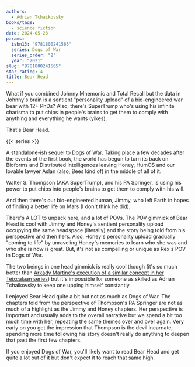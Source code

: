 ```yaml
---
authors:
  - Adrian Tchaikovsky
books/tags:
  - science fiction
date: 2024-05-23
params:
  isbn13: "9781800241565"
  series: Dogs of War
  series_order: "2"
  year: "2021"
slug: "9781800241565"
star_rating: 4
title: Bear Head
---
```


What if you combined Johnny Mnemonic and Total Recall but the data in Johnny's brain is a sentient "personality upload" of a bio-engineered war bear with 12+ PhDs? Also, there's SuperTrump who's using his infinite charisma to put chips in people's brains to get them to comply with anything and everything he wants (yikes).

That's Bear Head.

<!--more-->

{{< series >}}

A standalone-ish sequel to Dogs of War. Taking place a few decades after the events of the first book, the world has begun to turn its back on Bioforms and Distributed Intelligences leaving Honey, HumOS and our lovable lawyer Aslan (also, Bees kind of) in the middle of all of it.

Walter S. Thompson (AKA SuperTrump), and his PA Springer, is using his power to put chips into people's brains to get them to comply with his will.

And then there's our bio-engineered human, Jimmy, who left Earth in hopes of finding a better life on Mars (I don't think he did).

There's A LOT to unpack here, and a lot of POVs. The POV gimmick of Bear Head is cool with Jimmy and Honey's sentient personality upload occupying the same headspace (literally) and the story being told from his perspective and then hers. Also, Honey's personality upload gradually "coming to life" by unraveling Honey's memories to learn who she was and who she is now is great. But, it's not as compelling or unique as Rex's POV in Dogs of War.

The two beings in one head gimmick is really cool though (it's so much better than [Arkady Martine's execution of a similar concept in her Teixcalaan series](/books/9781529001648/)) but it's impossible for someone as skilled as Adrian Tchaikovsky to keep one upping himself constantly.

I enjoyed Bear Head quite a bit but not as much as Dogs of War. The chapters told from the perspective of Thompson's PA Springer are not as much of a highlight as the Jimmy and Honey chapters. Her perspective is important and usually adds to the overall narrative but we spend a bit too much time with her, repeating the same themes over and over again. Very early on you get the impression that Thompson is the devil incarnate, spending more time following his story doesn't really do anything to deepen that past the first few chapters.

If you enjoyed Dogs of War, you'll likely want to read Bear Head and get quite a lot out of it but don't expect it to reach that same high.
